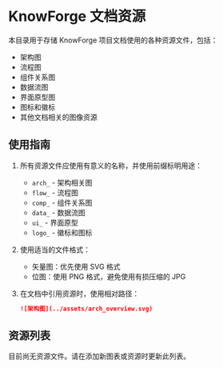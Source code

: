 # KnowForge 文档资源

本目录用于存储 KnowForge 项目文档使用的各种资源文件，包括：

- 架构图
- 流程图
- 组件关系图
- 数据流图
- 界面原型图
- 图标和徽标
- 其他文档相关的图像资源

## 使用指南

1. 所有资源文件应使用有意义的名称，并使用前缀标明用途：
   - `arch_` - 架构相关图
   - `flow_` - 流程图
   - `comp_` - 组件关系图
   - `data_` - 数据流图
   - `ui_` - 界面原型
   - `logo_` - 徽标和图标

2. 使用适当的文件格式：
   - 矢量图：优先使用 SVG 格式
   - 位图：使用 PNG 格式，避免使用有损压缩的 JPG

3. 在文档中引用资源时，使用相对路径：
   ```markdown
   ![架构图](../assets/arch_overview.svg)
   ```

## 资源列表

目前尚无资源文件。请在添加新图表或资源时更新此列表。
